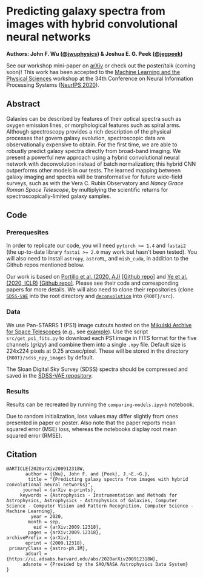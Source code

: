 # Predicting galaxy spectra from images with hybrid convolutional neural networks
**Authors: John F. Wu ([@jwuphysics](https://github.com/jwuphysics/)) & Joshua E. G. Peek ([@jegpeek](https://github.com/jegpeek))**

See our workshop mini-paper on [arXiv](https://arxiv.org/abs/2009.12318) or check out the poster/talk (coming soon)! This work has been accepted to the [Machine Learning and the Physical Sciences](https://ml4physicalsciences.github.io/2020/) workshop at the 34th Conference on Neural Information Processing Systems ([NeurIPS 2020](https://neurips.cc/)).

## Abstract

Galaxies can be described by features of their optical spectra such as oxygen emission lines, or morphological features such as spiral arms. Although spectroscopy provides a rich description of the physical processes that govern galaxy evolution, spectroscopic data are observationally expensive to obtain. For the first time, we are able to robustly predict galaxy spectra directly from broad-band imaging. We present a powerful new approach using a hybrid convolutional neural network with deconvolution instead of batch normalization; this hybrid CNN outperforms other models in our tests. The learned mapping between galaxy imaging and spectra will be transformative for future wide-field surveys, such as with the Vera C. Rubin Observatory and *Nancy Grace Roman Space Telescope*, by multiplying the scientific returns for spectroscopically-limited galaxy samples. 

## Code

### Prerequesites
In order to replicate our code, you will need `pytorch >= 1.4` and `fastai2` (the up-to-date library `fastai >= 2.0` may work but hasn't been tested). You will also need to install `astropy`, `astroML`, and `mish_cuda`, in addition to the Github repos mentioned below.

Our work is based on [Portillo et al. (2020, AJ)](https://ui.adsabs.harvard.edu/abs/2020AJ....160...45P/abstract) [[Github repo]](https://github.com/stephenportillo/SDSS-VAE) and [Ye et al. (2020, ICLR)](https://openreview.net/forum?id=rkeu30EtvS) [[Github repo]](https://github.com/yechengxi/deconvolution). Please see their code and corresponding papers for more details. We will also need to clone their repositories (clone [`SDSS-VAE`](https://github.com/stephenportillo/SDSS-VAE) into the root directory and [`deconvolution`](https://github.com/yechengxi/deconvolution) into `{ROOT}/src`). 

### Data
We use Pan-STARRS 1 (PS1) image cutouts hosted on the [Mikulski Archive for Space Telescopes](https://panstarrs.stsci.edu/) (e.g., see [example](ps1images.stsci.edu/)). Use the script `src/get_ps1_fits.py` to download each PS1 image in FITS format for the five channels (*grizy*) and combine them into a single `.npy` file. Default size is 224x224 pixels at 0.25 arcsec/pixel. These will be stored in the directory `{ROOT}/sdss_npy_images` by default.

The Sloan Digital Sky Survey (SDSS) spectra should be compressed and saved in the [SDSS-VAE repository](https://github.com/stephenportillo/SDSS-VAE).

### Results
Results can be recreated by running the `comparing-models.ipynb` notebook. 

Due to random initialization, loss values may differ slightly from ones presented in paper or poster. Also note that the paper reports mean squared error (MSE) loss, whereas the notebooks display root mean squared error (RMSE). 

## Citation

```
@ARTICLE{2020arXiv200912318W,
       author = {{Wu}, John F. and {Peek}, J.~E.~G.},
        title = "{Predicting galaxy spectra from images with hybrid convolutional neural networks}",
      journal = {arXiv e-prints},
     keywords = {Astrophysics - Instrumentation and Methods for Astrophysics, Astrophysics - Astrophysics of Galaxies, Computer Science - Computer Vision and Pattern Recognition, Computer Science - Machine Learning},
         year = 2020,
        month = sep,
          eid = {arXiv:2009.12318},
        pages = {arXiv:2009.12318},
archivePrefix = {arXiv},
       eprint = {2009.12318},
 primaryClass = {astro-ph.IM},
       adsurl = {https://ui.adsabs.harvard.edu/abs/2020arXiv200912318W},
      adsnote = {Provided by the SAO/NASA Astrophysics Data System}
}
```
